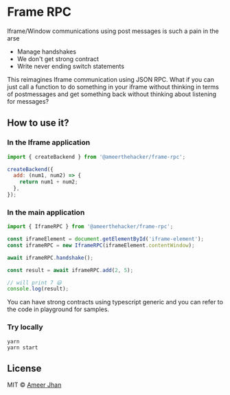 # Frame RPC

Iframe/Window communications using post messages is such a pain in the arse

- Manage handshakes
- We don't get strong contract
- Write never ending switch statements

This reimagines Iframe communication using JSON RPC. What if you can just call a function to do something in your iframe without thinking in terms of postmessages and get something back without thinking about listening for messages?

## How to use it?

### In the Iframe application

```js
import { createBackend } from '@ameerthehacker/frame-rpc';

createBackend({
  add: (num1, num2) => {
    return num1 + num2;
  },
});
```

### In the main application

```js
import { IframeRPC } from '@ameerthehacker/frame-rpc';

const iframeElement = document.getElementById('iframe-element');
const iframeRPC = new IframeRPC(iframeElement.contentWindow);

await iframeRPC.handshake();

const result = await iframeRPC.add(2, 5);

// will print 7 😃
console.log(result);
```

You can have strong contracts using typescript generic and you can refer to the code in playground for samples.

### Try locally

```
yarn
yarn start
```

## License

MIT © [Ameer Jhan](mailto:ameerjhanprof@gmail.com)
